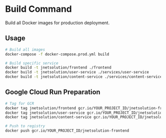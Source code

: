 # Build Command

Build all Docker images for production deployment.

## Usage
```bash
# Build all images
docker-compose -f docker-compose.prod.yml build

# Build specific service
docker build -t jnetsolution/frontend ./frontend
docker build -t jnetsolution/user-service ./services/user-service
docker build -t jnetsolution/content-service ./services/content-service
```

## Google Cloud Run Preparation
```bash
# Tag for GCR
docker tag jnetsolution/frontend gcr.io/YOUR_PROJECT_ID/jnetsolution-frontend
docker tag jnetsolution/user-service gcr.io/YOUR_PROJECT_ID/jnetsolution-user
docker tag jnetsolution/content-service gcr.io/YOUR_PROJECT_ID/jnetsolution-content

# Push to registry
docker push gcr.io/YOUR_PROJECT_ID/jnetsolution-frontend
```
